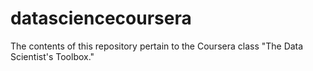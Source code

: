 # datasciencecoursera
The contents of this repository pertain to the Coursera class "The Data Scientist's Toolbox."

